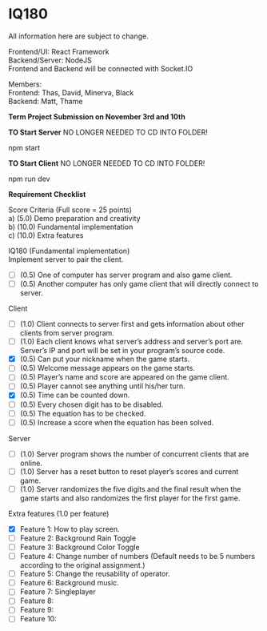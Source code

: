 # IQ180  

All information here are subject to change.  

Frontend/UI: React Framework  
Backend/Server: NodeJS  
Frontend and Backend will be connected with Socket.IO  

Members:  
Frontend: Thas, David, Minerva, Black  
Backend: Matt, Thame  

**Term Project Submission on November 3rd and 10th**  

**TO Start Server** NO LONGER NEEDED TO CD INTO FOLDER!  

npm start  

**TO Start Client**  NO LONGER NEEDED TO CD INTO FOLDER!  
  
npm run dev  

**Requirement Checklist**  

Score Criteria (Full score = 25 points)  
a) (5.0) Demo preparation and creativity  
b) (10.0) Fundamental implementation  
c) (10.0) Extra features  

IQ180 (Fundamental implementation)  
Implement server to pair the client.  
- [ ] (0.5) One of computer has server program and also game client.  
- [ ] (0.5) Another computer has only game client that will directly connect to server.  
  
Client  
- [ ] (1.0) Client connects to server first and gets information about other clients from server program.  
- [ ] (1.0) Each client knows what server’s address and server’s port are. Server’s IP and port will be set in your program’s source code.  
- [X] (0.5) Can put your nickname when the game starts.  
- [ ] (0.5) Welcome message appears on the game starts.  
- [ ] (0.5) Player’s name and score are appeared on the game client.  
- [ ] (0.5) Player cannot see anything until his/her turn.  
- [X] (0.5) Time can be counted down.  
- [ ] (0.5) Every chosen digit has to be disabled.  
- [ ] (0.5) The equation has to be checked.  
- [ ] (0.5) Increase a score when the equation has been solved.
  
Server  
- [ ] (1.0) Server program shows the number of concurrent clients that are online.  
- [ ] (1.0) Server has a reset button to reset player’s scores and current game.  
- [ ] (1.0) Server randomizes the five digits and the final result when the game starts and also randomizes the first player for the first game.
  
Extra features (1.0 per feature)
- [X] Feature 1: How to play screen.
- [ ] Feature 2: Background Rain Toggle
- [ ] Feature 3: Background Color Toggle
- [ ] Feature 4: Change number of numbers (Default needs to be 5 numbers according to the original assignment.)
- [ ] Feature 5: Change the reusability of operator.
- [ ] Feature 6: Background music.
- [ ] Feature 7: Singleplayer
- [ ] Feature 8: 
- [ ] Feature 9: 
- [ ] Feature 10:  
